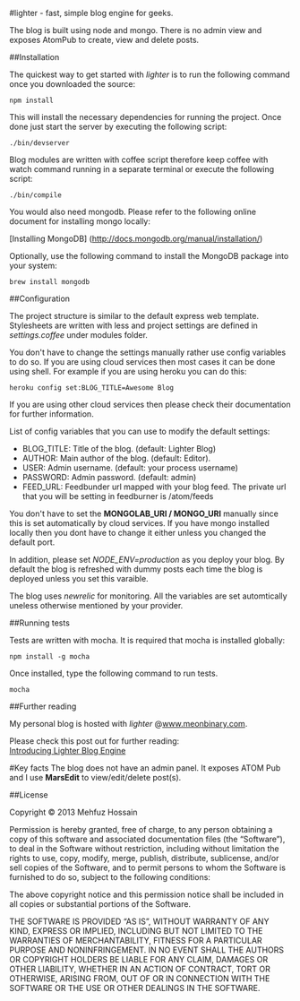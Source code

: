 #lighter - fast, simple blog engine for geeks.
     
The blog is built using node and mongo. There is no admin view and exposes AtomPub to create, view and delete posts.


##Installation

The quickest way to get started  with _lighter_ is to run the following command once you downloaded the source:

	npm install

This will install the necessary dependencies for running the project. Once done just start the server by executing the following script:

	./bin/devserver

Blog modules are written with coffee script therefore keep coffee with watch command running in a separate terminal or execute the following script:

	./bin/compile 
	
You would also need mongodb. Please refer to the following online document for installing mongo locally:                                      

[Installing MongoDB] (http://docs.mongodb.org/manual/installation/)

Optionally, use the following command to install the MongoDB package into your system:

	brew install mongodb

##Configuration

The project structure is similar to the default express web template. Stylesheets are written with less and project settings are defined in _settings.coffee_ under modules folder.

You don't have to change the settings manually rather use config variables to do so. If you are using cloud services then most cases it can be done using shell. For example if you are using heroku you can do this:

	heroku config set:BLOG_TITLE=Awesome Blog

If you are using other cloud services then please check their documentation for further information. 

List of config variables that you can use to modify the default settings:

+	BLOG_TITLE: Title of the blog. (default: Lighter Blog)
+	AUTHOR: Main author of the blog. (default: Editor).
+	USER: Admin username. (default: your process username)
+	PASSWORD: Admin password. (default: admin)
+	FEED_URL: Feedbunder url mapped with your blog feed. The private url that you will be setting in feedburner is <yourdomain>/atom/feeds

You don't have to set the __MONGOLAB_URI / MONGO_URI__ manually since this is set automatically by cloud services. If you have mongo installed locally then you dont have to change it either unless you changed the default port.

In addition, please set _NODE_ENV=production_ as you deploy your blog. By default the blog is refreshed with dummy posts each time the blog is deployed unless you set this varaible. 

The blog uses _newrelic_ for monitoring. All the variables are set automtically uneless otherwise mentioned by your provider.

##Running tests

Tests are written with mocha. It is required that mocha is installed globally:

	npm install -g mocha


Once installed, type the following command to run tests.

	mocha

##Further reading

My personal blog is hosted with *lighter* @www.meonbinary.com. 

Please check this post out for further reading:            
[Introducing Lighter Blog Engine](http://www.meonbinary.com/2013/02/introducing-lighter-blog-engine)

#Key facts
The blog does not have an admin panel. It exposes ATOM Pub and I use __MarsEdit__ to view/edit/delete post(s).
                      
##License 

Copyright © 2013 Mehfuz Hossain

Permission is hereby granted, free of charge, to any person obtaining a copy of this software and associated documentation files (the “Software”), to deal in the Software without restriction, including without limitation the rights to use, copy, modify, merge, publish, distribute, sublicense, and/or sell copies of the Software, and to permit persons to whom the Software is furnished to do so, subject to the following conditions:

The above copyright notice and this permission notice shall be included in all copies or substantial portions of the Software.

THE SOFTWARE IS PROVIDED “AS IS”, WITHOUT WARRANTY OF ANY KIND, EXPRESS OR IMPLIED, INCLUDING BUT NOT LIMITED TO THE WARRANTIES OF MERCHANTABILITY, FITNESS FOR A PARTICULAR PURPOSE AND NONINFRINGEMENT. IN NO EVENT SHALL THE AUTHORS OR COPYRIGHT HOLDERS BE LIABLE FOR ANY CLAIM, DAMAGES OR OTHER LIABILITY, WHETHER IN AN ACTION OF CONTRACT, TORT OR OTHERWISE, ARISING FROM, OUT OF OR IN CONNECTION WITH THE SOFTWARE OR THE USE OR OTHER DEALINGS IN THE SOFTWARE.